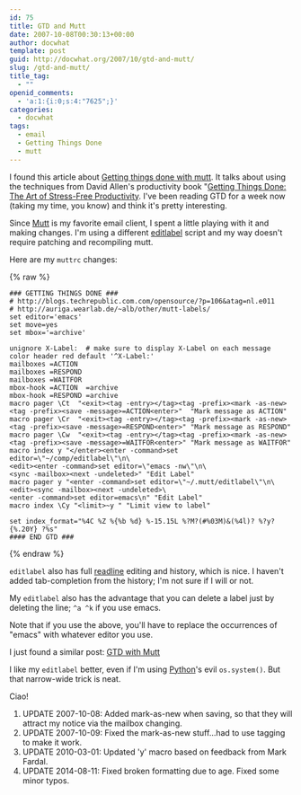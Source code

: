 ```yaml
---
id: 75
title: GTD and Mutt
date: 2007-10-08T00:30:13+00:00
author: docwhat
template: post
guid: http://docwhat.org/2007/10/gtd-and-mutt/
slug: /gtd-and-mutt/
title_tag:
  - ""
openid_comments:
  - 'a:1:{i:0;s:4:"7625";}'
categories:
  - docwhat
tags:
  - email
  - Getting Things Done
  - mutt
---
```

I found this article about [Getting things done with mutt](http://blogs.techrepublic.com.com/opensource/?p=106&tag=nl.e011). It talks about using the techniques from David Allen's productivity book "[Getting Things Done: The Art of Stress-Free Productivity](http://amzn.com/0142000280?tag=thedocwha-20). I've been reading GTD for a week now (taking my time, you know) and think it's pretty interesting.

Since [Mutt](http://mutt.org/) is my favorite email client, I spent a little playing with it and making changes. I'm using a different [editlabel](http://docwhat.org/files/2007/10/editlabel) script and my way doesn't require patching and recompiling mutt.

Here are my `muttrc` changes:

{% raw %}
```
### GETTING THINGS DONE ###
# http://blogs.techrepublic.com.com/opensource/?p=106&atag=nl.e011
# http://auriga.wearlab.de/~alb/other/mutt-labels/
set editor='emacs'
set move=yes
set mbox='=archive'

unignore X-Label:  # make sure to display X-Label on each message
color header red default '^X-Label:'
mailboxes =ACTION
mailboxes =RESPOND
mailboxes =WAITFOR
mbox-hook =ACTION  =archive
mbox-hook =RESPOND =archive
macro pager \Ct  "<exit><tag -entry></tag><tag -prefix><mark -as-new><tag -prefix><save -message>=ACTION<enter>"  "Mark message as ACTION"
macro pager \Cr  "<exit><tag -entry></tag><tag -prefix><mark -as-new><tag -prefix><save -message>=RESPOND<enter>" "Mark message as RESPOND"
macro pager \Cw  "<exit><tag -entry></tag><tag -prefix><mark -as-new><tag -prefix><save -message>=WAITFOR<enter>" "Mark message as WAITFOR"
macro index y "</enter><enter -command>set editor=\"~/comp/editlabel\"\n\
<edit><enter -command>set editor=\"emacs -nw\"\n\
<sync -mailbox><next -undeleted>" "Edit Label"
macro pager y "<enter -command>set editor=\"~/.mutt/editlabel\"\n\
<edit><sync -mailbox><next -undeleted>\
<enter -command>set editor=emacs\n" "Edit Label"
macro index \Cy "<limit>~y " "Limit view to label"

set index_format="%4C %Z %{%b %d} %-15.15L %?M?(#%03M)&(%4l)? %?y?{%.20Y} ?%s"
#### END GTD ###
```
{% endraw %}

`editlabel` also has full [readline](http://en.wikipedia.org/wiki/Readline) editing and history, which is nice. I haven't added tab-completion from the history; I'm not sure if I will or not.

My `editlabel` also has the advantage that you can delete a label just by deleting the line; `^a ^k` if you use emacs.

Note that if you use the above, you'll have to replace the occurrences of "emacs" with whatever editor you use.

I just found a similar post: [GTD with Mutt](http://footils.org/cms/show/59)

I like my `editlabel` better, even if I'm using [Python](http://python.org/)'s evil `os.system()`. But that narrow-wide trick is neat.

Ciao!

1.  UPDATE 2007-10-08: Added mark-as-new when saving, so that they will attract my notice via the mailbox changing.
2.  UPDATE 2007-10-09: Fixed the mark-as-new stuff...had to use tagging to make it work.
3.  UPDATE 2010-03-01: Updated 'y' macro based on feedback from Mark Fardal.
4.  UPDATE 2014-08-11: Fixed broken formatting due to age. Fixed some minor typos.
</limit></enter></next></sync></edit></enter></next></sync></enter></edit></enter></save></tag></mark></tag></exit></enter></save></tag></mark></tag></exit></enter></save></tag></mark></tag></exit>
